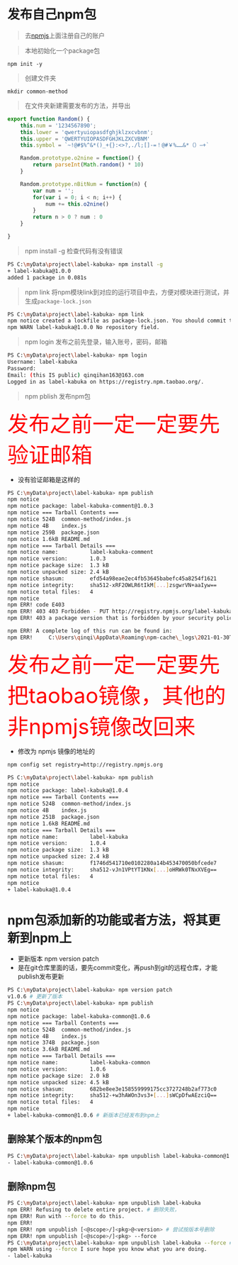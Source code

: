 # 发布自己npm包


> 去[npmjs](https://www.npmjs.com/)上面注册自己的账户


> 本地初始化一个package包

```
npm init -y
```

> 创建文件夹

```
mkdir common-method
```

> 在文件夹新建需要发布的方法，并导出

```js
export function Random() {
    this.num = '1234567890';
    this.lower = 'qwertyuiopasdfghjklzxcvbnm';
    this.upper = 'QWERTYUIOPASDFGHJKLZXCVBNM'
    this.symbol = `~!@#$%^&*()_+{}:<>?,./l;[]-=！@#￥%……&*（）—+`

    Random.prototype.o2nine = function() {
        return parseInt(Math.random() * 10)
    }

    Random.prototype.nBitNum = function(n) {
        var num = '';
        for(var i = 0; i < n; i++) {
            num += this.o2nine()
        }
        return n > 0 ? num : 0
    }

}
```

> npm install -g 检查代码有没有错误

```bash
PS C:\myData\project\label-kabuka> npm install -g
+ label-kabuka@1.0.0
added 1 package in 0.081s
```

> npm link 将npm模块link到对应的运行项目中去，方便对模块进行测试，并生成`package-lock.json`

```bash
PS C:\myData\project\label-kabuka> npm link
npm notice created a lockfile as package-lock.json. You should commit this file.
npm WARN label-kabuka@1.0.0 No repository field.
```

> npm login 发布之前先登录，输入账号，密码，邮箱

```bash
PS C:\myData\project\label-kabuka> npm login
Username: label-kabuka
Password:
Email: (this IS public) qinqihan163@163.com
Logged in as label-kabuka on https://registry.npm.taobao.org/.
```


> npm pblish 发布npm包

<font size=70 color=red>发布之前一定一定要先验证邮箱</font>
* 没有验证邮箱是这样的

```bash
PS C:\myData\project\label-kabuka> npm publish
npm notice
npm notice package: label-kabuka-comment@1.0.3
npm notice === Tarball Contents ===
npm notice 524B  common-method/index.js
npm notice 4B    index.js
npm notice 259B  package.json
npm notice 1.6kB README.md
npm notice === Tarball Details ===
npm notice name:          label-kabuka-comment
npm notice version:       1.0.3
npm notice package size:  1.3 kB
npm notice unpacked size: 2.4 kB
npm notice shasum:        efd54a98eae2ec4fb53645babefc45a8254f1621
npm notice integrity:     sha512-xRF2OWLR6tIkM[...]zsgwrVN+aaIyw==
npm notice total files:   4
npm notice
npm ERR! code E403
npm ERR! 403 403 Forbidden - PUT http://registry.npmjs.org/label-kabuka-comment - Forbidden
npm ERR! 403 a package version that is forbidden by your security policy.

npm ERR! A complete log of this run can be found in:
npm ERR!     C:\Users\qinqi\AppData\Roaming\npm-cache\_logs\2021-01-30T03_16_13_462Z-debug.log
```

<font size=70 color=red>发布之前一定一定要先把taobao镜像，其他的非npmjs镜像改回来</font>

* 修改为 npmjs 镜像的地址的

```bash
npm config set registry=http://registry.npmjs.org
```

```bash
PS C:\myData\project\label-kabuka> npm publish
npm notice 
npm notice package: label-kabuka@1.0.4
npm notice === Tarball Contents ===
npm notice 524B  common-method/index.js
npm notice 4B    index.js
npm notice 251B  package.json
npm notice 1.6kB README.md
npm notice === Tarball Details ===
npm notice name:          label-kabuka
npm notice version:       1.0.4
npm notice package size:  1.3 kB
npm notice unpacked size: 2.4 kB
npm notice shasum:        f1746d541710e0102280a14b453470050bfcede7
npm notice integrity:     sha512-vJn1VPtYT1KNx[...]oHRWk0TNxXVEg==
npm notice total files:   4
npm notice
+ label-kabuka@1.0.4
```


# npm包添加新的功能或者方法，将其更新到npm上

* 更新版本 npm version patch
* 是在git仓库里面的话，要先commit变化，再push到git的远程仓库，才能publish发布更新

```bash
PS C:\myData\project\label-kabuka> npm version patch
v1.0.6 # 更新了版本
PS C:\myData\project\label-kabuka> npm publish
npm notice 
npm notice package: label-kabuka-common@1.0.6
npm notice === Tarball Contents ===
npm notice 524B  common-method/index.js
npm notice 4B    index.js
npm notice 374B  package.json
npm notice 3.6kB README.md
npm notice === Tarball Details ===
npm notice name:          label-kabuka-common
npm notice version:       1.0.6
npm notice package size:  2.0 kB
npm notice unpacked size: 4.5 kB
npm notice shasum:        682be8ee3e158559999175cc3727248b2af773c0
npm notice integrity:     sha512-+w3hAWOn3vs3+[...]sWCpDfwAEzciQ==
npm notice total files:   4
npm notice
+ label-kabuka-common@1.0.6 # 新版本已经发布到npm上
```


## 删除某个版本的npm包

```bash
PS C:\myData\project\label-kabuka> npm unpublish label-kabuka-common@1.0.6
- label-kabuka-common@1.0.6
```

## 删除npm包

```bash
PS C:\myData\project\label-kabuka> npm unpublish label-kabuka
npm ERR! Refusing to delete entire project. # 删除失败，
npm ERR! Run with --force to do this.
npm ERR!
npm ERR! npm unpublish [<@scope>/]<pkg>@<version> # 尝试按版本号删除
npm ERR! npm unpublish [<@scope>/]<pkg> --force
PS C:\myData\project\label-kabuka> npm unpublish label-kabuka --force # 需要添加 --force 参数
npm WARN using --force I sure hope you know what you are doing.
- label-kabuka
```


















